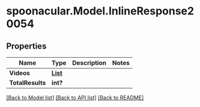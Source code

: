 # spoonacular.Model.InlineResponse20054
## Properties

Name | Type | Description | Notes
------------ | ------------- | ------------- | -------------
**Videos** | [**List<InlineResponse20054Videos>**](InlineResponse20054Videos.md) |  | 
**TotalResults** | **int?** |  | 

[[Back to Model list]](../README.md#documentation-for-models) [[Back to API list]](../README.md#documentation-for-api-endpoints) [[Back to README]](../README.md)

